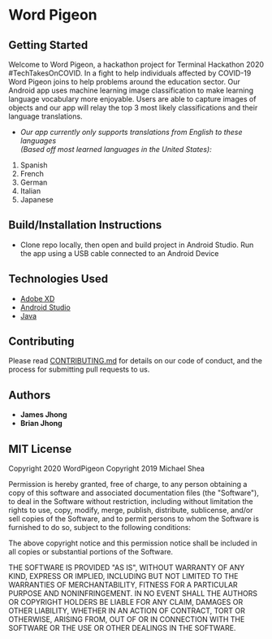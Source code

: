 # Word Pigeon 

## Getting Started

Welcome to Word Pigeon, a hackathon project for Terminal Hackathon 2020 #TechTakesOnCOVID. In a fight to help individuals affected by COVID-19 Word Pigeon joins to help problems around the education sector. Our Android app uses machine learning image classification to make learning language vocabulary more enjoyable. Users are able to capture images of objects and our app will relay the top 3 most likely classifications and their language translations. 

* *Our app currently only supports translations from English to these languages  
(Based off most learned languages in the United States):* 
1. Spanish
2. French
3. German
4. Italian
5. Japanese 

## Build/Installation Instructions
* Clone repo locally, then open and build project in Android Studio. Run the app using a USB cable connected to an Android Device 

## Technologies Used

* [Adobe XD](https://www.adobe.com/products/xd.html)
* [Android Studio](https://developer.android.com/studio)
* [Java](https://www.java.com/en/)

## Contributing

Please read [CONTRIBUTING.md](https://gist.github.com/PurpleBooth/b24679402957c63ec426) for details on our code of conduct, and the process for submitting pull requests to us.

## Authors

* **James Jhong** 
* **Brian Jhong** 

## MIT License

Copyright 2020 WordPigeon
Copyright 2019 Michael Shea

Permission is hereby granted, free of charge, to any person obtaining a copy of this software and associated documentation files (the "Software"), to deal in the Software without restriction, including without limitation the rights to use, copy, modify, merge, publish, distribute, sublicense, and/or sell copies of the Software, and to permit persons to whom the Software is furnished to do so, subject to the following conditions:

The above copyright notice and this permission notice shall be included in all copies or substantial portions of the Software.

THE SOFTWARE IS PROVIDED "AS IS", WITHOUT WARRANTY OF ANY KIND, EXPRESS OR IMPLIED, INCLUDING BUT NOT LIMITED TO THE WARRANTIES OF MERCHANTABILITY, FITNESS FOR A PARTICULAR PURPOSE AND NONINFRINGEMENT. IN NO EVENT SHALL THE AUTHORS OR COPYRIGHT HOLDERS BE LIABLE FOR ANY CLAIM, DAMAGES OR OTHER LIABILITY, WHETHER IN AN ACTION OF CONTRACT, TORT OR OTHERWISE, ARISING FROM, OUT OF OR IN CONNECTION WITH THE SOFTWARE OR THE USE OR OTHER DEALINGS IN THE SOFTWARE.


